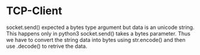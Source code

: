 # TCP-Client


socket.send() expected a bytes type argument but data is an unicode string. This happens only in python3 socket.send() takes a bytes parameter. Thus we have to convert the string data into bytes using str.encode() and then use .decode() to retrive the data. 
